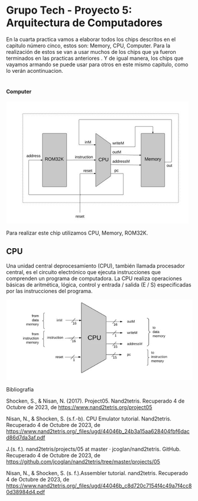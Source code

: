 # Grupo Tech - Proyecto 5: Arquitectura de Computadores

En la cuarta practica vamos a elaborar todos los chips descritos en el capitulo número cinco, estos son: Memory, CPU, Computer. Para la realización de estos se van a usar muchos de los chips que ya fueron terminados en las practicas anteriores . Y de igual manera, los chips que vayamos armando se puede usar para otros en este mismo capitulo, como lo verán acontinuacion.
#
#### Computer
![Computer](https://github.com/Mirr1s/tech.github.io/blob/d67b41d6f113302ff9cb14ea4ea5dec658582f2d/imagenes/computer.JPG)


Para realizar este chip utilizamos CPU, Memory, ROM32K.


<h2>CPU</h2>

Una unidad central deprocesamiento (CPU), también llamada procesador central, es el circuito electrónico que ejecuta instrucciones que comprenden un programa de computadora. La CPU realiza operaciones básicas de aritmética, lógica, control y entrada / salida (E / S) especificadas por las instrucciones del programa. 

![CPU](https://github.com/Mirr1s/tech.github.io/blob/main/imagenes/CPU.jpg)

Bibliografía 

Shocken, S., & Nisan, N. (2017). Project05. Nand2tetris. Recuperado 4 de Octubre de 2023, de https://www.nand2tetris.org/project05 

Nisan, N., & Shocken, S. (s.f.-b). CPU Emulator tutorial. Nand2tetris. Recuperado 4 de Octubre de 2023, de https://www.nand2tetris.org/_files/ugd/44046b_24b3a15aa628404fbf6dacd86d7da3af.pdf 

J.(s. f.). nand2tetris/projects/05 at master · jcoglan/nand2tetris. GitHub. Recuperado 4 de Octubre de 2023, de https://github.com/jcoglan/nand2tetris/tree/master/projects/05

Nisan, N., & Shocken, S. (s. f.).Assembler tutorial. nand2tetris. Recuperado 4 de Octubre de 2023, de https://www.nand2tetris.org/_files/ugd/44046b_c8d720c7154f4c49a7f4cc80d38984d4.pdf 


